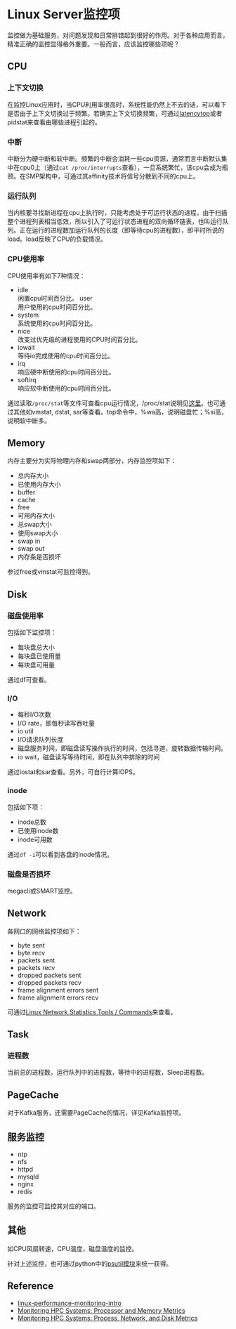 # Linux Server监控项

监控做为基础服务，对问题发现和日常排错起到很好的作用。对于各种应用而言，精准正确的监控显得格外重要。一般而言，应该监控哪些项呢？

## CPU
###  上下文切换   
  在监控Linux应用时，当CPU利用率很高时，系统性能仍然上不去的话，可以看下是否由于上下文切换过于频繁。若确实上下文切换频繁，可通过[latencytop](http://blog.yufeng.info/archives/1239)或者pidstat来查看由哪些进程引起的。

### 中断  
  中断分为硬中断和软中断。频繁的中断会消耗一些cpu资源，通常而言中断默认集中在cpu0上（通过`cat /proc/interrupts`查看），一旦系统繁忙，该cpu会成为瓶颈。在SMP架构中，可通过其affinity技术将信号分散到不同的cpu上。
 
### 运行队列    
  当内核要寻找新进程在cpu上执行时，只能考虑处于可运行状态的进程，由于扫描整个进程列表相当低效，所以引入了可运行状态进程的双向循环链表，也叫运行队列。正在运行的进程数加运行队列的长度（即等待cpu的进程数），即平时所说的load。load反映了CPU的负载情况。

### CPU使用率   
CPU使用率有如下7种情况：
- idle   
 闲置cpu时间百分比。
 user   
 用户使用的cpu时间百分比。
- system        
 系统使用的cpu时间百分比。
- nice      
 改变过优先级的进程使用的CPU时间百分比。
- iowait   
 等待io完成使用的cpu时间百分比。
- irq     
 响应硬中断使用的cpu时间百分比。
- softirq    
 响应软中断使用的cpu时间百分比。

通过读取`/proc/stat`等文件可查看cpu运行情况，/proc/stat说明见[这里](http://www.linuxhowtos.org/System/procstat.htm)。也可通过其他如vmstat, dstat, sar等查看。top命令中，%wa高，说明磁盘忙；%si高，说明软中断多。

## Memory
内存主要分为实际物理内存和swap两部分，内存监控项如下：

- 总内存大小
- 已使用内存大小
- buffer
- cache
- free
- 可用内存大小
- 总swap大小
- 使用swap大小
- swap in
- swap out
- 内存条是否损坏

参过free或vmstat可监控得到。

## Disk
### 磁盘使用率
包括如下监控项：

- 每块盘总大小
- 每块盘已使用量
- 每块盘可用量

通过df可查看。

### I/O
- 每秒I/O次数
- I/O rate，即每秒读写吞吐量
- io util
- I/O请求队列长度
- 磁盘服务时间，即磁盘读写操作执行的时间，包括寻道，旋转数据传输时间。
- io wait，磁盘读写等待时间，即在队列中排除的时间

通过iostat和sar查看。另外，可自行计算IOPS。

### inode
包括如下项：

- inode总数
- 已使用inode数
- inode可用数

通过`df -i`可以看到各盘的inode情况。

### 磁盘是否损坏
megacli或SMART监控。

## Network
各网口的网络监控项如下：
- byte sent
- byte recv
- packets sent
- packets recv
- dropped packets sent
- dropped packets recv
- frame alignment errors sent
- frame alignment errors recv

可通过[Linux Network Statistics Tools / Commands](http://www.cyberciti.biz/faq/network-statistics-tools-rhel-centos-debian-linux/)来查看。

## Task
### 进程数
当前总的进程数，运行队列中的进程数，等待中的进程数，Sleep进程数。

## PageCache
对于Kafka服务，还需要PageCache的情况，详见Kafka监控项。

## 服务监控
- ntp
- nfs
- httpd
- mysqld
- nginx
- redis

服务的监控可监控其对应的端口。

## 其他
如CPU风扇转速，CPU温度，磁盘温度的监控。

针对上述监控，也可通过python中的[psutil模块](https://pythonhosted.org/psutil/)来统一获得。

## Reference
- [linux-performance-monitoring-intro](http://www.thegeekstuff.com/2011/03/linux-performance-monitoring-intro/)
- [Monitoring HPC Systems: Processor and Memory Metrics](http://www.admin-magazine.com/HPC/Articles/Processor-and-Memory-Metrics)
- [Monitoring HPC Systems: Process, Network, and Disk Metrics](http://www.admin-magazine.com/HPC/Articles/Process-Network-and-Disk-Metrics)

